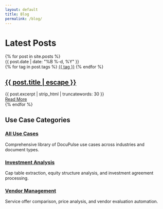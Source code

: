 ```yaml
---
layout: default
title: Blog
permalink: /blog/
---
```


# Latest Posts

<div class="post-list">
  {% for post in site.posts %}
    <article class="post-item">
      <div class="post-meta">
        <span class="post-date">{{ post.date | date: "%B %-d, %Y" }}</span>
        <div class="post-tags">
          {% for tag in post.tags %}
            <a href="{{ '/tags/' | relative_url }}{{ tag | slugify }}" class="tag">{{ tag }}</a>
          {% endfor %}
        </div>
      </div>
      <h2 class="post-title">
        <a href="{{ post.url | relative_url }}">{{ post.title | escape }}</a>
      </h2>
      <div class="post-excerpt">
        {{ post.excerpt | strip_html | truncatewords: 30 }}
      </div>
      <a href="{{ post.url | relative_url }}" class="btn btn-primary">Read More</a>
    </article>
  {% endfor %}
</div>

## Use Case Categories

<div class="use-case-categories">
  <div class="category-card">
    <h3><a href="/use-cases/">All Use Cases</a></h3>
    <p>Comprehensive library of DocuPulse use cases across industries and document types.</p>
  </div>
  
  <div class="category-card">
    <h3><a href="/2025/01/30/investment-agreement-cap-table-analysis/">Investment Analysis</a></h3>
    <p>Cap table extraction, equity structure analysis, and investment agreement processing.</p>
  </div>
  
  <div class="category-card">
    <h3><a href="/2025/01/31/service-offer-comparison-price-analysis/">Vendor Management</a></h3>
    <p>Service offer comparison, price analysis, and vendor evaluation automation.</p>
  </div>
</div>